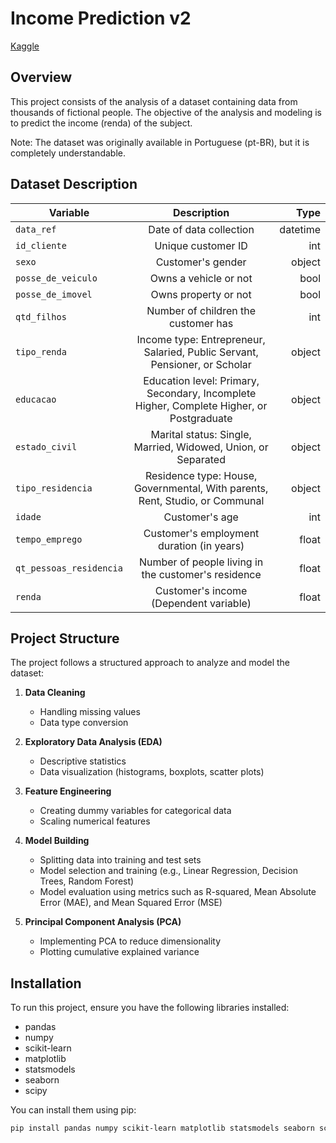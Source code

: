 # Income Prediction v2

[Kaggle](https://www.kaggle.com/your-dataset-link)

## Overview

This project consists of the analysis of a dataset containing data from thousands of fictional people. The objective of the analysis and modeling is to predict the income (renda) of the subject.

Note: The dataset was originally available in Portuguese (pt-BR), but it is completely understandable.

## Dataset Description

| Variable                | Description                                                                            | Type         |
| ----------------------- |:--------------------------------------------------------------------------------------:| ------------:|
| `data_ref`              | Date of data collection                                                                | datetime     |
| `id_cliente`            | Unique customer ID                                                                     | int          |
| `sexo`                  | Customer's gender                                                                      | object       |
| `posse_de_veiculo`      | Owns a vehicle or not                                                                  | bool         |
| `posse_de_imovel`       | Owns property or not                                                                   | bool         |
| `qtd_filhos`            | Number of children the customer has                                                    | int          |
| `tipo_renda`            | Income type: Entrepreneur, Salaried, Public Servant, Pensioner, or Scholar             | object       |
| `educacao`              | Education level: Primary, Secondary, Incomplete Higher, Complete Higher, or Postgraduate | object     |
| `estado_civil`          | Marital status: Single, Married, Widowed, Union, or Separated                          | object       |
| `tipo_residencia`       | Residence type: House, Governmental, With parents, Rent, Studio, or Communal           | object       |
| `idade`                 | Customer's age                                                                         | int          |
| `tempo_emprego`         | Customer's employment duration (in years)                                              | float        |
| `qt_pessoas_residencia` | Number of people living in the customer's residence                                    | float        |
| `renda`                 | Customer's income (Dependent variable)                                                 | float        |

## Project Structure

The project follows a structured approach to analyze and model the dataset:

1. **Data Cleaning**
   - Handling missing values
   - Data type conversion

2. **Exploratory Data Analysis (EDA)**
   - Descriptive statistics
   - Data visualization (histograms, boxplots, scatter plots)

3. **Feature Engineering**
   - Creating dummy variables for categorical data
   - Scaling numerical features

4. **Model Building**
   - Splitting data into training and test sets
   - Model selection and training (e.g., Linear Regression, Decision Trees, Random Forest)
   - Model evaluation using metrics such as R-squared, Mean Absolute Error (MAE), and Mean Squared Error (MSE)

5. **Principal Component Analysis (PCA)**
   - Implementing PCA to reduce dimensionality
   - Plotting cumulative explained variance

## Installation

To run this project, ensure you have the following libraries installed:

- pandas
- numpy
- scikit-learn
- matplotlib
- statsmodels
- seaborn
- scipy

You can install them using pip:

```bash
pip install pandas numpy scikit-learn matplotlib statsmodels seaborn scipy
